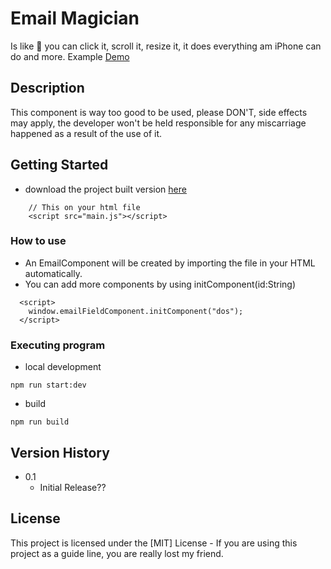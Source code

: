 # Email Magician

Is like 🤯 you can click it, scroll it, resize it, it does everything am iPhone can do and more.
Example [Demo](./dist/index.html)

## Description

This component is way too good to be used, please DON'T, side effects may apply, the developer won't be held responsible for any miscarriage happened as a result of the use of it.

## Getting Started

- download the project built version [here](./dist/main.js)

```
    // This on your html file
    <script src="main.js"></script>

```

### How to use

- An EmailComponent will be created by importing the file in your HTML automatically.
- You can add more components by using initComponent(id:String)

```
  <script>
    window.emailFieldComponent.initComponent("dos");
  </script>
```

### Executing program

- local development

```
npm run start:dev
```

- build

```
npm run build
```

## Version History

- 0.1
  - Initial Release??

## License

This project is licensed under the [MIT] License - If you are using this project as a guide line, you are really lost my friend.
